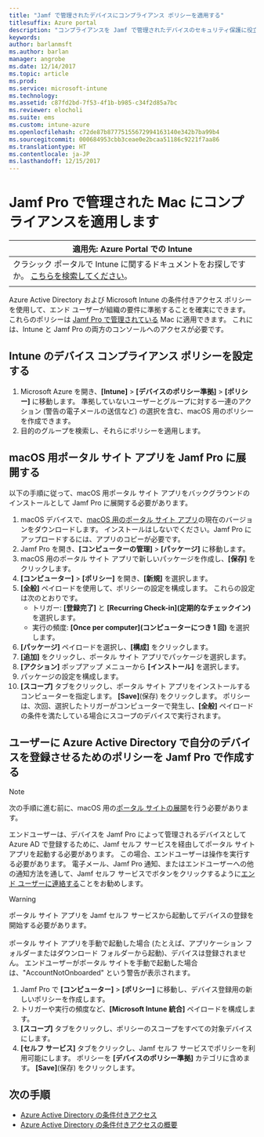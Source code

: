 ```yaml
---
title: "Jamf で管理されたデバイスにコンプライアンス ポリシーを適用する"
titlesuffix: Azure portal
description: "コンプライアンスを Jamf で管理されたデバイスのセキュリティ保護に役立てます。"
keywords: 
author: barlanmsft
ms.author: barlan
manager: angrobe
ms.date: 12/14/2017
ms.topic: article
ms.prod: 
ms.service: microsoft-intune
ms.technology: 
ms.assetid: c87fd2bd-7f53-4f1b-b985-c34f2d85a7bc
ms.reviewer: elocholi
ms.suite: ems
ms.custom: intune-azure
ms.openlocfilehash: c72de87b87775155672994163140e342b7ba99b4
ms.sourcegitcommit: 000684953cbb3ceae0e2bcaa51186c9221f7aa86
ms.translationtype: HT
ms.contentlocale: ja-JP
ms.lasthandoff: 12/15/2017
---
```

# <a name="enforce-compliance-on-macs-managed-with-jamf-pro"></a>Jamf Pro で管理された Mac にコンプライアンスを適用します

|適用先: Azure Portal での Intune |
|--|
|クラシック ポータルで Intune に関するドキュメントをお探しですか。 [こちらを検索してください](/intune/introduction-intune?toc=/intune-classic/toc.json)。|
| |

Azure Active Directory および Microsoft Intune の条件付きアクセス ポリシーを使用して、エンド ユーザーが組織の要件に準拠することを確実にできます。 これらのポリシーは [Jamf Pro で管理されている](conditional-access-integrate-jamf.md) Mac に適用できます。 これには、Intune と Jamf Pro の両方のコンソールへのアクセスが必要です。

## <a name="set-up-device-compliance-policies-in-intune"></a>Intune のデバイス コンプライアンス ポリシーを設定する

1. Microsoft Azure を開き、**[Intune]** > **[デバイスのポリシー準拠]** > **[ポリシー]** に移動します。 準拠していないユーザーとグループに対する一連のアクション (警告の電子メールの送信など) の選択を含む、macOS 用のポリシーを作成できます。
2. 目的のグループを検索し、それらにポリシーを適用します。

## <a name="deploy-the-company-portal-app-for-macos-in-jamf-pro"></a>macOS 用ポータル サイト アプリを Jamf Pro に展開する

以下の手順に従って、macOS 用ポータル サイト アプリをバックグラウンドのインストールとして Jamf Pro に展開する必要があります。

1. macOS デバイスで、[macOS 用のポータル サイト アプリ](https://go.microsoft.com/fwlink/?linkid=862280)の現在のバージョンをダウンロードします。 インストールはしないでください。Jamf Pro にアップロードするには、アプリのコピーが必要です。
2. Jamf Pro を開き、**[コンピューターの管理]** > **[パッケージ]** に移動します。
3. macOS 用のポータル サイト アプリで新しいパッケージを作成し、**[保存]** をクリックします。
4. **[コンピューター]** > **[ポリシー]** を開き、**[新規]** を選択します。
5. **[全般]** ペイロードを使用して、ポリシーの設定を構成します。 これらの設定は次のとおりです。
   - トリガー: **[登録完了]** と **[Recurring Check-in]\(定期的なチェックイン\)** を選択します。
   - 実行の頻度: **[Once per computer]\(コンピューターにつき 1 回\)** を選択します。
6. **[パッケージ]** ペイロードを選択し、**[構成]** をクリックします。
7. **[追加]** をクリックし、ポータル サイト アプリでパッケージを選択します。
8. **[アクション]** ポップアップ メニューから **[インストール]** を選択します。
9. パッケージの設定を構成します。
10. **[スコープ]** タブをクリックし、ポータル サイト アプリをインストールするコンピューターを指定します。 **[Save]**(保存) をクリックします。 ポリシーは、次回、選択したトリガーがコンピューターで発生し、**[全般]** ペイロードの条件を満たしている場合にスコープのデバイスで実行されます。

## <a name="create-a-policy-in-jamf-pro-to-have-users-register-their-devices-with-azure-active-directory"></a>ユーザーに Azure Active Directory で自分のデバイスを登録させるためのポリシーを Jamf Pro で作成する

> [!NOTE]
> 次の手順に進む前に、macOS 用の[ポータル サイトの展開](conditional-access-assign-jamf.md#require-the-company-portal-app-for-macos)を行う必要があります。  

エンドユーザーは、デバイスを Jamf Pro によって管理されるデバイスとして Azure AD で登録するために、Jamf セルフ サービスを経由してポータル サイト アプリを起動する必要があります。 この場合、エンドユーザーは操作を実行する必要があります。 電子メール、Jamf Pro 通知、またはエンドユーザーへの他の通知方法を通して、Jamf セルフ サービスでボタンをクリックするように[エンド ユーザーに連絡する](end-user-educate.md)ことをお勧めします。

> [!WARNING]
> ポータル サイト アプリを Jamf セルフ サービスから起動してデバイスの登録を開始する必要があります。 <br><br>ポータル サイト アプリを手動で起動した場合 (たとえば、アプリケーション フォルダーまたはダウンロード フォルダーから起動)、デバイスは登録されません。 エンドユーザーがポータル サイトを手動で起動した場合は、"AccountNotOnboarded" という警告が表示されます。

1. Jamf Pro で **[コンピューター]** > **[ポリシー]** に移動し、デバイス登録用の新しいポリシーを作成します。
2. トリガーや実行の頻度など、**[Microsoft Intune 統合]** ペイロードを構成します。
3. **[スコープ]** タブをクリックし、ポリシーのスコープをすべての対象デバイスにします。
4. **[セルフ サービス]** タブをクリックし、Jamf セルフ サービスでポリシーを利用可能にします。 ポリシーを **[デバイスのポリシー準拠]** カテゴリに含めます。 **[Save]**(保存) をクリックします。

## <a name="next-steps"></a>次の手順

- [Azure Active Directory の条件付きアクセス](https://docs.microsoft.com/azure/active-directory/active-directory-conditional-access-azure-portal)
- [Azure Active Directory の条件付きアクセスの概要](https://docs.microsoft.com/azure/active-directory/active-directory-conditional-access-azure-portal-get-started)
